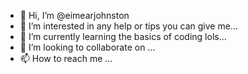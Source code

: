 - 👋 Hi, I’m @eimearjohnston
- 👀 I’m interested in any help or tips you can give me...
- 🌱 I’m currently learning the basics of coding lols...
- 💞️ I’m looking to collaborate on ...
- 📫 How to reach me ...

<!---
eimearjohnston/eimearjohnston is a ✨ special ✨ repository because its `README.md` (this file) appears on your GitHub profile.
You can click the Preview link to take a look at your changes.
--->
